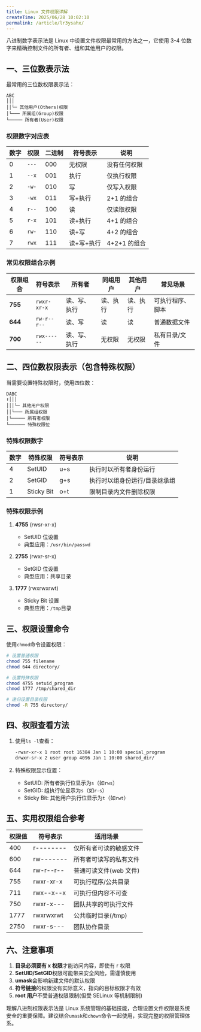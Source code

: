 ```yaml
---
title: Linux 文件权限详解
createTime: 2025/06/28 10:02:10
permalink: /article/lr3ysahx/
---
```


八进制数字表示法是 Linux 中设置文件权限最常用的方法之一，它使用 3-4 位数字来精确控制文件的所有者、组和其他用户的权限。

## 一、三位数表示法

最常用的三位数权限表示法：

```console
ABC
│││
││└─ 其他用户(Others)权限
│└─── 所属组(Group)权限
└───── 所有者(User)权限
```

### 权限数字对应表

| 数字 | 权限  | 二进制 | 符号表示   | 说明         |
| ---- | ----- | ------ | ---------- | ------------ |
| 0    | `---` | 000    | 无权限     | 没有任何权限 |
| 1    | `--x` | 001    | 执行       | 仅执行权限   |
| 2    | `-w-` | 010    | 写         | 仅写入权限   |
| 3    | `-wx` | 011    | 写+执行    | 2+1 的组合   |
| 4    | `r--` | 100    | 读         | 仅读取权限   |
| 5    | `r-x` | 101    | 读+执行    | 4+1 的组合   |
| 6    | `rw-` | 110    | 读+写      | 4+2 的组合   |
| 7    | `rwx` | 111    | 读+写+执行 | 4+2+1 的组合 |

### 常见权限组合示例

| 权限组合 | 符号表示    | 所有者       | 同组用户 | 其他用户 | 常见场景         |
| -------- | ----------- | ------------ | -------- | -------- | ---------------- |
| **755**  | `rwxr-xr-x` | 读、写、执行 | 读、执行 | 读、执行 | 可执行程序、脚本 |
| **644**  | `rw-r--r--` | 读、写       | 读       | 读       | 普通数据文件     |
| **700**  | `rwx------` | 读、写、执行 | 无权限   | 无权限   | 私有目录/文件    |

## 二、四位数权限表示（包含特殊权限）

当需要设置特殊权限时，使用四位数：

```console
DABC
↑│││
│││└─ 其他用户权限
││└─── 所属组权限
│└───── 所有者权限
└────── 特殊权限位
```

### 特殊权限数字

| 数字 | 特殊权限   | 符号表示 | 说明                          |
| ---- | ---------- | -------- | ----------------------------- |
| 4    | SetUID     | u+s      | 执行时以所有者身份运行        |
| 2    | SetGID     | g+s      | 执行时以组身份运行/目录继承组 |
| 1    | Sticky Bit | o+t      | 限制目录内文件删除权限        |

### 特殊权限示例

1. **4755** (rwsr-xr-x)

   - SetUID 位设置
   - 典型应用：`/usr/bin/passwd`

2. **2755** (rwxr-sr-x)

   - SetGID 位设置
   - 典型应用：共享目录

3. **1777** (rwxrwxrwt)
   - Sticky Bit 设置
   - 典型应用：`/tmp`目录

## 三、权限设置命令

使用`chmod`命令设置权限：

```bash
# 设置普通权限
chmod 755 filename
chmod 644 directory/

# 设置特殊权限
chmod 4755 setuid_program
chmod 1777 /tmp/shared_dir

# 递归设置目录权限
chmod -R 755 directory/
```

## 四、权限查看方法

1. 使用`ls -l`查看：

   ```bash
   -rwsr-xr-x 1 root root 16384 Jan 1 10:00 special_program
   drwxr-sr-x 2 user group 4096 Jan 1 10:00 shared_dir/
   ```

2. 特殊权限显示位置：
   - SetUID: 所有者执行位显示为`s`（如`rws`）
   - SetGID: 组执行位显示为`s`（如`r-s`）
   - Sticky Bit: 其他用户执行位显示为`t`（如`rwt`）

## 五、实用权限组合参考

| 权限值 | 符号表示  | 适用场景               |
| ------ | --------- | ---------------------- |
| 400    | r-------- | 仅所有者可读的敏感文件 |
| 600    | rw------- | 所有者可读写的私有文件 |
| 644    | rw-r--r-- | 普通可读文件(web 文件) |
| 755    | rwxr-xr-x | 可执行程序/公共目录    |
| 711    | rwx--x--x | 可执行但内容不可查     |
| 750    | rwxr-x--- | 团队共享的可执行文件   |
| 1777   | rwxrwxrwt | 公共临时目录(/tmp)     |
| 2750   | rwxr-s--- | 团队协作目录           |

## 六、注意事项

1. **目录必须要有 x 权限**才能访问内容，即使有 r 权限
2. **SetUID/SetGID**权限可能带来安全风险，需谨慎使用
3. **umask**会影响新建文件的默认权限
4. **符号链接**的权限没有实际意义，指向的目标权限才有效
5. **root 用户**不受普通权限限制(但受 SELinux 等机制限制)

理解八进制权限表示法是 Linux 系统管理的基础技能，合理设置文件权限是系统安全的重要保障。建议结合`umask`和`chown`命令一起使用，实现完整的权限管理体系。

